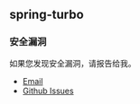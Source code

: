 ## spring-turbo

### 安全漏洞

如果您发现安全漏洞，请报告给我。

* [Email](mailto:yingzhor@gmail.com)
* [Github Issues](https://github.com/yingzhuo/spring-turbo-modules/issues)